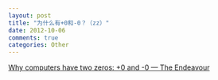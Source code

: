 ```yaml
---
layout: post
title: "为什么有+0和-0？（zz）"
date: 2012-10-06
comments: true
categories: Other
---
```

<a href="http://www.johndcook.com/blog/2010/06/15/why-computers-have-signed-zero/">Why computers have two zeros: +0 and -0 — The Endeavour</a><br /><blockquote></blockquote>